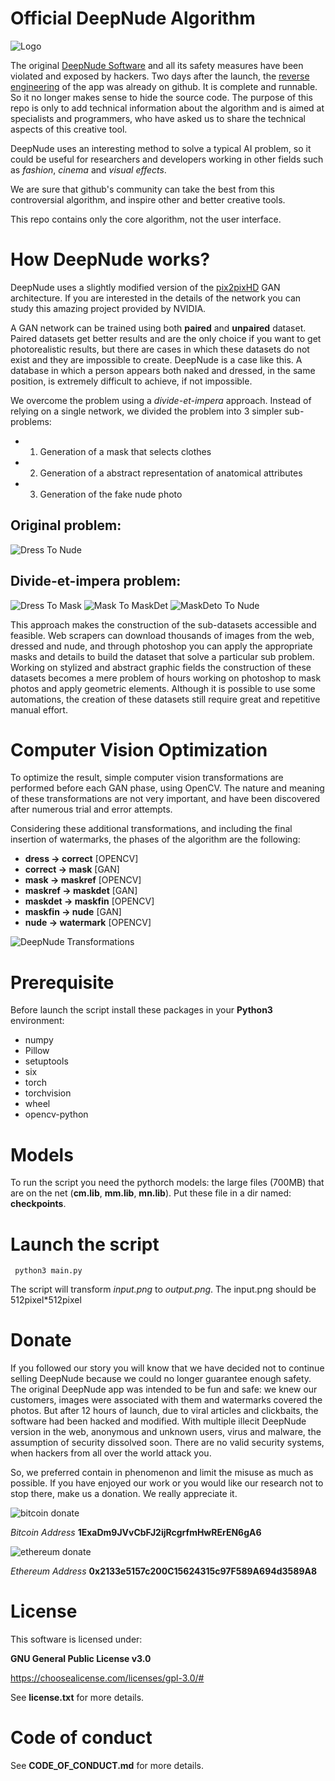 
# Official DeepNude Algorithm

![Logo](readmeimgs/logo.png?raw=true "logo")

The original [DeepNude Software](https://www.deepnude.com) and all its safety measures have been violated and exposed by hackers. Two days after the launch, the [reverse engineering](https://github.com/open-deepnude/open-deepnude) of the app was already on github. It is complete and runnable. So it no longer makes sense to hide the source code. The purpose of this repo is only to add technical information about the algorithm and is aimed at specialists and programmers, who have asked us to share the technical aspects of this creative tool.

DeepNude uses an interesting method to solve a typical AI problem, so it could be useful for researchers and developers working in other fields such as *fashion*, *cinema* and *visual effects*.

We are sure that github's community can take the best from this controversial algorithm, and inspire other and better creative tools.

This repo contains only the core algorithm, not the user interface.

# How DeepNude works?

DeepNude uses a slightly modified version of the [pix2pixHD](https://github.com/NVIDIA/pix2pixHD) GAN architecture. If you are interested in the details of the network you can study this amazing project provided by NVIDIA.

A GAN network can be trained using both **paired** and **unpaired** dataset. Paired datasets get better results and are the only choice if you want to get photorealistic results, but there are cases in which these datasets do not exist and they are impossible to create. DeepNude is a case like this. A database in which a person appears both naked and dressed, in the same position, is extremely difficult to achieve, if not impossible.

We overcome the problem using a *divide-et-impera* approach. Instead of relying on a single network, we divided the problem into 3 simpler sub-problems: 

- 1. Generation of a mask that selects clothes
- 2. Generation of a abstract representation of anatomical attributes
- 3. Generation of the fake nude photo

## Original problem:

![Dress To Nude](readmeimgs/dress_to_nude.jpg?raw=true "Dress To Nude")

## Divide-et-impera problem:

![Dress To Mask](readmeimgs/dress_to_mask.jpg?raw=true "Dress To Mask")
![Mask To MaskDet](readmeimgs/mask_to_maskdet.jpg?raw=true "Mask To MaskDet")
![MaskDeto To Nude](readmeimgs/maskdet_to_nude.jpg?raw=true "MaskDeto To Nude")

This approach makes the construction of the sub-datasets accessible and feasible. Web scrapers can download thousands of images from the web, dressed and nude, and through photoshop you can apply the appropriate masks and details to build the dataset that solve a particular sub problem. Working on stylized and abstract graphic fields the construction of these datasets becomes a mere problem of hours working on photoshop to mask photos and apply geometric elements. Although it is possible to use some automations, the creation of these datasets still require great and repetitive manual effort.

# Computer Vision Optimization

To optimize the result, simple computer vision transformations are performed before each GAN phase, using OpenCV. The nature and meaning of these transformations are not very important, and have been discovered after numerous trial and error attempts.

Considering these additional transformations, and including the final insertion of watermarks, the phases of the algorithm are the following:

- **dress -> correct** [OPENCV]
- **correct -> mask** [GAN]
- **mask -> maskref** [OPENCV]
- **maskref -> maskdet** [GAN]
- **maskdet -> maskfin** [OPENCV]
- **maskfin -> nude** [GAN]
- **nude -> watermark** [OPENCV]

![DeepNude Transformations](readmeimgs/transformation.jpg?raw=true "DeepNude Transformations")

# Prerequisite

Before launch the script install these packages in your **Python3** environment:
- numpy
- Pillow
- setuptools
- six
- torch 
- torchvision
- wheel
- opencv-python

# Models

To run the script you need the pythorch models: the large files (700MB) that are on the net (**cm.lib**, **mm.lib**, **mn.lib**). Put these file in a dir named: **checkpoints**.

# Launch the script

```
 python3 main.py
```

The script will transform *input.png* to *output.png*.
The input.png should be 512pixel*512pixel

# Donate

If you followed our story you will know that we have decided not to continue selling DeepNude because we could no longer guarantee enough safety. The original DeepNude app was intended to be fun and safe: we knew our customers, images were associated with them and watermarks covered the photos. But after 12 hours of launch, due to viral articles and clickbaits, the software had been hacked and modified. With multiple illecit DeepNude version in the web, anonymous and unknown users, virus and malware, the assumption of security dissolved soon. There are no valid security systems, when hackers from all over the world attack you.

So, we preferred contain in phenomenon and limit the misuse as much as possible. If you have enjoyed our work or you would like our research not to stop there, make us a donation. We really appreciate it.

![bitcoin donate](readmeimgs/bitcoin.png?raw=true "bitcoin donate")

*Bitcoin Address*
**1ExaDm9JVvCbFJ2ijRcgrfmHwRErEN6gA6**

![ethereum donate](readmeimgs/ethereum.png?raw=true "ethereum donate")

*Ethereum Address*
**0x2133e5157c200C15624315c97F589A694d3589A8**

# License

This software is licensed under: 

**GNU General Public License v3.0**

https://choosealicense.com/licenses/gpl-3.0/#

See **license.txt** for more details.

# Code of conduct

See **CODE_OF_CONDUCT.md** for more details.
